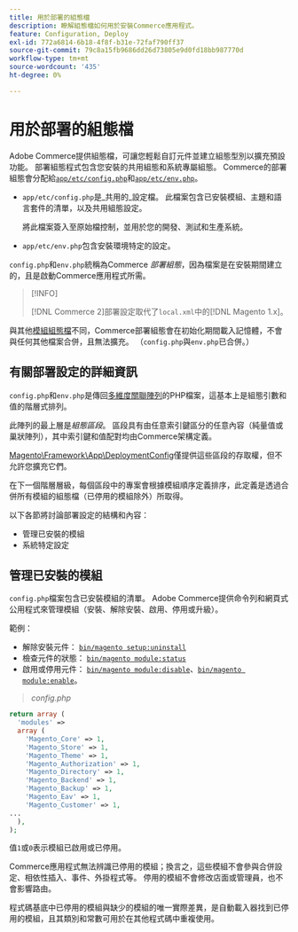 ```yaml
---
title: 用於部署的組態檔
description: 瞭解組態檔如何用於安裝Commerce應用程式。
feature: Configuration, Deploy
exl-id: 772a6814-6b18-4f8f-b31e-72faf790ff37
source-git-commit: 79c8a15fb9686dd26d73805e9d0fd18bb987770d
workflow-type: tm+mt
source-wordcount: '435'
ht-degree: 0%

---
```


# 用於部署的組態檔

Adobe Commerce提供組態檔，可讓您輕鬆自訂元件並建立組態型別以擴充預設功能。 部署組態程式包含您安裝的共用組態和系統專屬組態。 Commerce的部署組態會分配給[`app/etc/config.php`](../reference/config-reference-configphp.md)和[`app/etc/env.php`](../reference/config-reference-envphp.md)。

- `app/etc/config.php`是&#x200B;_共用的_設定檔。
此檔案包含已安裝模組、主題和語言套件的清單，以及共用組態設定。

  將此檔案簽入至原始檔控制，並用於您的開發、測試和生產系統。

- `app/etc/env.php`包含安裝環境特定的設定。

`config.php`和`env.php`統稱為Commerce _部署組態_，因為檔案是在安裝期間建立的，且是啟動Commerce應用程式所需。

>[!INFO]
>
>[!DNL Commerce 2]部署設定取代了`local.xml`中的[!DNL Magento 1.x]。

與其他[模組組態檔](../reference/module-files.md)不同，Commerce部署組態會在初始化期間載入記憶體，不會與任何其他檔案合併，且無法擴充。 （`config.php`與`env.php`已合併。）

## 有關部署設定的詳細資訊

`config.php`和`env.php`是傳回[多維度關聯陣列](https://www.w3schools.com:443/php/php_arrays.asp)的PHP檔案，這基本上是組態引數和值的階層式排列。

此陣列的最上層是&#x200B;_組態區段_。 區段具有由任意索引鍵區分的任意內容（純量值或巢狀陣列），其中索引鍵和值配對均由Commerce架構定義。

[Magento\Framework\App\DeploymentConfig](https://github.com/magento/magento2/blob/2.4/lib/internal/Magento/Framework/App/DeploymentConfig.php)僅提供這些區段的存取權，但不允許您擴充它們。

在下一個階層層級，每個區段中的專案會根據模組順序定義排序，此定義是透過合併所有模組的組態檔（已停用的模組除外）所取得。

以下各節將討論部署設定的結構和內容：

- 管理已安裝的模組
- 系統特定設定

## 管理已安裝的模組

`config.php`檔案包含已安裝模組的清單。 Adobe Commerce提供命令列和網頁式公用程式來管理模組（安裝、解除安裝、啟用、停用或升級）。

範例：

- 解除安裝元件： [`bin/magento setup:uninstall`](../../installation/tutorials/uninstall-modules.md)
- 檢查元件的狀態： [`bin/magento module:status`](https://experienceleague.adobe.com/zh-hant/docs/commerce-operations/tools/cli-reference/commerce-on-premises#modulestatus)
- 啟用或停用元件： [`bin/magento module:disable`](../../installation/tutorials/manage-modules.md)、[`bin/magento module:enable`](../../installation/tutorials/manage-modules.md)。

> _config.php_

```php
return array (
  'modules' =>
  array (
    'Magento_Core' => 1,
    'Magento_Store' => 1,
    'Magento_Theme' => 1,
    'Magento_Authorization' => 1,
    'Magento_Directory' => 1,
    'Magento_Backend' => 1,
    'Magento_Backup' => 1,
    'Magento_Eav' => 1,
    'Magento_Customer' => 1,
...
  ),
);
```

值`1`或`0`表示模組已啟用或已停用。

Commerce應用程式無法辨識已停用的模組；換言之，這些模組不會參與合併設定、相依性插入、事件、外掛程式等。 停用的模組不會修改店面或管理員，也不會影響路由。

程式碼基底中已停用的模組與缺少的模組的唯一實際差異，是自動載入器找到已停用的模組，且其類別和常數可用於在其他程式碼中重複使用。
